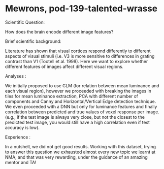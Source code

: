 # Mewrons, pod-139-talented-wrasse
Scientific Question:

How does the brain encode different image features?

Brief scientific background:

Literature has shown that visual cortices respond differently to different aspects of visual stimuli (i.e. V3 is more sensitive to differences in grating contrast than V1 
(Tootell et al. 1998). Here we want to explore whether different features of images affect different visual regions.

Analyses : 

We initially proposed to use GLM (for relation between mean luminance and each visual region), however we proceeded with breaking the images in tiles for mean luminance extraction,
PCA with different number of components and Canny and Horizontal/Vertical Edge detection technique. We even proceeded with a DNN but only for luminance features and finally 
correlation between predicted and true values of voxel response per image.(e.g., if the test image is always very close, but not the closest to the predicted test image,
you would still have a high correlation even if test accuracy is low).

Experience :  

In a nutshell, we did not get good results. Working with this dataset, trying to answer this question we exhausted almost every new topic we learnt at NMA,
and that was very rewarding, under the guidance of an amazing mentor and TA!
